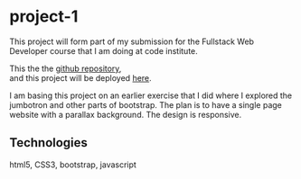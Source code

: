 # project-1
This project will form part of my submission for the Fullstack Web Developer course that I am doing at code institute.

This the the [github repository](https://github.com/abonello/project-1),  
and this project will be deployed [here](https://abonello.github.io/project-1/).

I am basing this project on an earlier exercise that I did where I explored the jumbotron and other parts of bootstrap. The plan is to have a single page website with a parallax background. The design is responsive.

## Technologies
html5, CSS3, bootstrap, javascript

